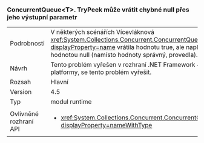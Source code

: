 ### <a name="concurrentqueuelttgttrypeek-can-return-an-erroneous-null-via-its-out-parameter"></a>ConcurrentQueue&lt;T&gt;. TryPeek může vrátit chybné null přes jeho výstupní parametr

|   |   |
|---|---|
|Podrobnosti|V některých scénářích Vícevláknová <xref:System.Collections.Concurrent.ConcurrentQueue%601.TryPeek(%600@)?displayProperty=name> vrátila hodnotu true, ale naplnit výstupní parametr s hodnotou null (namísto hodnoty správný, provedla).|
|Návrh|Tento problém vyřešen v rozhraní .NET Framework 4.5.1. Upgrade na dané platformy, se tento problém vyřešit.|
|Rozsah|Hlavní|
|Version|4.5|
|Typ|modul runtime|
|Ovlivněné rozhraní API|<ul><li><xref:System.Collections.Concurrent.ConcurrentQueue%601.TryPeek(%600@)?displayProperty=nameWithType></li></ul>|

